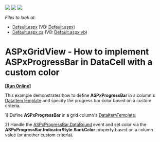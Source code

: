 <!-- default badges list -->
![](https://img.shields.io/endpoint?url=https://codecentral.devexpress.com/api/v1/VersionRange/128534596/11.2.10%2B)
[![](https://img.shields.io/badge/Open_in_DevExpress_Support_Center-FF7200?style=flat-square&logo=DevExpress&logoColor=white)](https://supportcenter.devexpress.com/ticket/details/E3943)
[![](https://img.shields.io/badge/📖_How_to_use_DevExpress_Examples-e9f6fc?style=flat-square)](https://docs.devexpress.com/GeneralInformation/403183)
<!-- default badges end -->
<!-- default file list -->
*Files to look at*:

* [Default.aspx](./CS/WebSite/Default.aspx) (VB: [Default.aspx](./VB/WebSite/Default.aspx))
* [Default.aspx.cs](./CS/WebSite/Default.aspx.cs) (VB: [Default.aspx.vb](./VB/WebSite/Default.aspx.vb))
<!-- default file list end -->
# ASPxGridView - How to implement ASPxProgressBar in DataCell with a custom color
<!-- run online -->
**[[Run Online]](https://codecentral.devexpress.com/e3943/)**
<!-- run online end -->


<p>This example demonstrates how to define <strong>ASPxProgressBar</strong> in a column's <a href="http://documentation.devexpress.com/#AspNet/DevExpressWebASPxGridViewGridViewDataColumn_DataItemTemplatetopic"><u>DataItemTemplate</u></a> and specify the progress bar color based on a custom criteria.</p><p>1) Define <strong>ASPxProgressBar</strong> in a grid column's <a href="http://documentation.devexpress.com/#AspNet/DevExpressWebASPxGridViewGridViewDataColumn_DataItemTemplatetopic"><u>DataItemTemplate</u></a>;</p><p>2) Handle the <a href="http://documentation.devexpress.com/#AspNet/DevExpressWebASPxClassesASPxDataWebControlBase_DataBoundtopic"><u>ASPxProgressBar.</u><u>DataBound</u></a> event and set color via the <strong>ASPxProgressBar.IndicatorStyle.BackColor</strong> property based on a column value (or another custom criteria).</p>

<br/>


